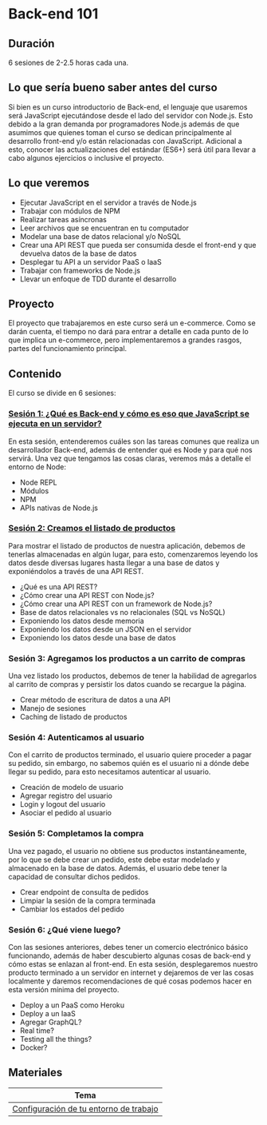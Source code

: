 # Back-end 101

## Duración

6 sesiones de 2-2.5 horas cada una.

## Lo que sería bueno saber antes del curso

Si bien es un curso introductorio de Back-end, el lenguaje que usaremos será
JavaScript ejecutándose desde el lado del servidor con Node.js. Esto debido a la
gran demanda por programadores Node.js además de que asumimos que quienes toman
el curso se dedican principalmente al desarrollo front-end y/o están relacionadas
con JavaScript. Adicional a esto, conocer las actualizaciones del estándar (ES6+)
será útil para llevar a cabo algunos ejercicios o inclusive el proyecto.

## Lo que veremos

* Ejecutar JavaScript en el servidor a través de Node.js
* Trabajar con módulos de NPM
* Realizar tareas asíncronas
* Leer archivos que se encuentran en tu computador
* Modelar una base de datos relacional y/o NoSQL
* Crear una API REST que pueda ser consumida desde el front-end y que devuelva
  datos de la base de datos
* Desplegar tu API a un servidor PaaS o IaaS
* Trabajar con frameworks de Node.js
* Llevar un enfoque de TDD durante el desarrollo

## Proyecto

El proyecto que trabajaremos en este curso será un e-commerce. Como se darán
cuenta, el tiempo no dará para entrar a detalle en cada punto de lo que implica
un e-commerce, pero implementaremos a grandes rasgos, partes del funcionamiento
principal.

## Contenido

El curso se divide en 6 sesiones:

### [Sesión 1: ¿Qué es Back-end y cómo es eso que JavaScript se ejecuta en un servidor?](01-intro)

En esta sesión, entenderemos cuáles son las tareas comunes que realiza un
desarrollador Back-end, además de entender qué es Node y para qué nos servirá.
Una vez que tengamos las cosas claras, veremos más a detalle el entorno de Node:

* Node REPL
* Módulos
* NPM
* APIs nativas de Node.js

### [Sesión 2: Creamos el listado de productos](02-apis)

Para mostrar el listado de productos de nuestra aplicación, debemos de tenerlas
almacenadas en algún lugar, para esto, comenzaremos leyendo los datos desde
diversas lugares hasta llegar a una base de datos y exponiéndolos a través de una
API REST.

* ¿Qué es una API REST?
* ¿Cómo crear una API REST con Node.js?
* ¿Cómo crear una API REST con un framework de Node.js?
* Base de datos relacionales vs no relacionales (SQL vs NoSQL)
* Exponiendo los datos desde memoria
* Exponiendo los datos desde un JSON en el servidor
* Exponiendo los datos desde una base de datos

### Sesión 3: Agregamos los productos a un carrito de compras

Una vez listado los productos, debemos de tener la habilidad de agregarlos al
carrito de compras y persistir los datos cuando se recargue la página.

* Crear método de escritura de datos a una API
* Manejo de sesiones
* Caching de listado de productos

### Sesión 4: Autenticamos al usuario

Con el carrito de productos terminado, el usuario quiere proceder a pagar su
pedido, sin embargo, no sabemos quién es el usuario ni a dónde debe llegar su
pedido, para esto necesitamos autenticar al usuario.

* Creación de modelo de usuario
* Agregar registro del usuario
* Login y logout del usuario
* Asociar el pedido al usuario

### Sesión 5: Completamos la compra

Una vez pagado, el usuario no obtiene sus productos instantáneamente, por lo que
se debe crear un pedido, este debe estar modelado y almacenado en la base de
datos. Además, el usuario debe tener la capacidad de consultar dichos pedidos.

* Crear endpoint de consulta de pedidos
* Limpiar la sesión de la compra terminada
* Cambiar los estados del pedido

### Sesión 6: ¿Qué viene luego?

Con las sesiones anteriores, debes tener un comercio electrónico básico
funcionando, además de haber descubierto algunas cosas de back-end y cómo estas
se enlazan al front-end. En esta sesión, desplegaremos nuestro producto terminado
a un servidor en internet y dejaremos de ver las cosas localmente y daremos
recomendaciones de qué cosas podemos hacer en esta versión mínima del proyecto.

* Deploy a un PaaS como Heroku
* Deploy a un IaaS
* Agregar GraphQL?
* Real time?
* Testing all the things?
* Docker?

## Materiales

| Tema                                                         |
| ------------------------------------------------------------ |
| [Configuración de tu entorno de trabajo](00-setup/README.md) |